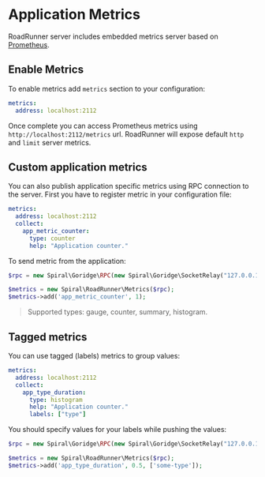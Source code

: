 # Application Metrics
RoadRunner server includes embedded metrics server based on [Prometheus](https://prometheus.io/).

## Enable Metrics
To enable metrics add `metrics` section to your configuration:

```yaml
metrics:
  address: localhost:2112
```

Once complete you can access Prometheus metrics using `http://localhost:2112/metrics` url. RoadRunner will expose default `http` and `limit` server metrics.

## Custom application metrics
You can also publish application specific metrics using RPC connection to the server. First you have to register metric in your
configuration file:

```yaml
metrics:
  address: localhost:2112
  collect:
    app_metric_counter:
      type: counter
      help: "Application counter."
```

To send metric from the application:

```php
$rpc = new Spiral\Goridge\RPC(new Spiral\Goridge\SocketRelay("127.0.0.1", 6001));

$metrics = new Spiral\RoadRunner\Metrics($rpc);
$metrics->add('app_metric_counter', 1);
```

> Supported types: gauge, counter, summary, histogram.

## Tagged metrics
You can use tagged (labels) metrics to group values:

```yaml
metrics:
  address: localhost:2112
  collect:
    app_type_duration:
      type: histogram
      help: "Application counter."
      labels: ["type"]
```

You should specify values for your labels while pushing the values:

```php
$rpc = new Spiral\Goridge\RPC(new Spiral\Goridge\SocketRelay("127.0.0.1", 6001));

$metrics = new Spiral\RoadRunner\Metrics($rpc);
$metrics->add('app_type_duration', 0.5, ['some-type']);
```
